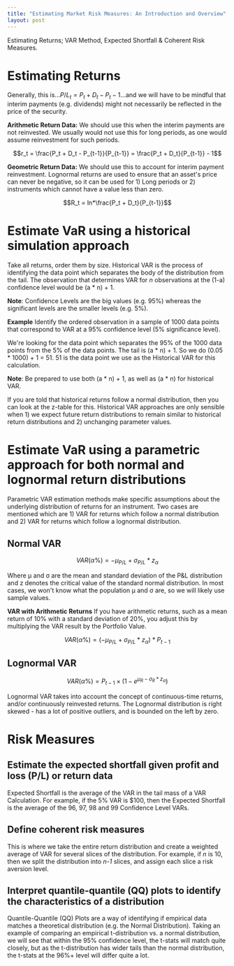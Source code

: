 ```yaml
---
title: "Estimating Market Risk Measures: An Introduction and Overview"
layout: post
---
```

Estimating Returns; VAR Method, Expected Shortfall & Coherent Risk Measures.

# Estimating Returns
Generally, this is...$P/L_t = P_t + D_t - P_t-1$...and we will have to be mindful that interim payments (e.g. dividends) might not necessarily be reflected in the price of the security. 

**Arithmetic Return Data:** We should use this when the interim payments are not reinvested. We usually would not use this for long periods, as one would assume reinvestment for such periods.

$$r_t =  \frac{P_t + D_t - P_{t-1}}{P_{t-1}} = \frac{P_t + D_t}{P_{t-1}} - 1$$

**Geometric Return Data:** We should use this to account for interim payment reinvestment. Lognormal returns are used to ensure that an asset's price can never be negative, so it can be used for 1) Long periods or 2) instruments which cannot have a value less than zero.

$$R_t =  ln*\frac{P_t + D_t}{P_{t-1}}$$

# Estimate VaR using a historical simulation approach

Take all returns, order them by size. Historical VAR is the process of identifying the data point which separates the body of the distribution from the tail. The observation that determines VAR for *n* observations at the (1-a) confidence level would be (a * n) + 1.

**Note**: Confidence Levels are the big values (e.g. 95%) whereas the significant levels are the smaller levels (e.g. 5%). 

**Example** Identify the ordered observation in a sample of 1000 data points that correspond to VAR at a 95% confidence level (5% significance level). 

We're looking for the data point which separates the 95% of the 1000 data points from the 5% of the data points. The tail is (a * n) + 1. So we do (0.05 * 1000) + 1 = 51. 51 is the data point we use as the Historical VAR for this calculation.

**Note**: Be prepared to use both (a * n) + 1, as well as (a * n) for historical VAR.

If you are told that historical returns follow a normal distribution, then you can look at the z-table for this. Historical VAR approaches are only sensible when 1) we expect future return distributions to remain similar to historical return distributions and 2) unchanging parameter values.

# Estimate VaR using a parametric approach for both normal and lognormal return distributions

Parametric VAR estimation methods make specific assumptions about the underlying distribution of returns for an instrument. Two cases are mentioned which are 1) VAR for returns which follow a normal distribution and 2) VAR for returns which follow a lognormal distribution.

## Normal VAR

$$VAR(\alpha\%) = - \mu_{P/L} + \sigma_{P/L} * z_ \alpha$$

Where μ and σ are the mean and standard deviation of the P&L distribution and z denotes the critical value of the standard normal distribution. In most cases, we won't know what the population μ and σ are, so we will likely use sample values.

**VAR with Arithmetic Returns**
If you have arithmetic returns, such as a mean return of 10% with a standard deviation of 20%, you adjust this by multiplying the VAR result by the Portfolio Value. 

$$VAR(\alpha\%) = (- \mu_{P/L} + \sigma_{P/L} * z_ \alpha) * P_{t-1}$$

## Lognormal VAR

$$VAR(\alpha\%) = P_{t-1}  \times (1-e^{\mu_{R}-\sigma_{R} * z_ \alpha})$$

Lognormal VAR takes into account the concept of continuous-time returns, and/or continuously reinvested returns. The Lognormal distribution is right skewed - has a lot of positive outliers, and is bounded on the left by zero. 

# Risk Measures

## Estimate the expected shortfall given profit and loss (P/L) or return data

Expected Shortfall is the average of the VAR in the tail mass of a VAR Calculation. For example, if the 5% VAR is $100, then the Expected Shortfall is the average of the 96, 97, 98 and 99 Confidence Level VARs. 

## Define coherent risk measures

This is where we take the entire return distribution and create a weighted average of VAR for several slices of the distribution. For example, if *n* is 10, then we split the distribution into *n-1* slices, and assign each slice a risk aversion level. 

## Interpret quantile-quantile (QQ) plots to identify the characteristics of a distribution

Quantile-Quantile (QQ) Plots are a way of identifying if empirical data matches a theoretical distribution (e.g. the Normal Distribution). Taking an example of comparing an empirical t-distribution vs. a normal distribution, we will see that within the 95% confidence level, the t-stats will match quite closely, but as the t-distribution has wider tails than the normal distribution, the t-stats at the 96%+ level will differ quite a lot.
